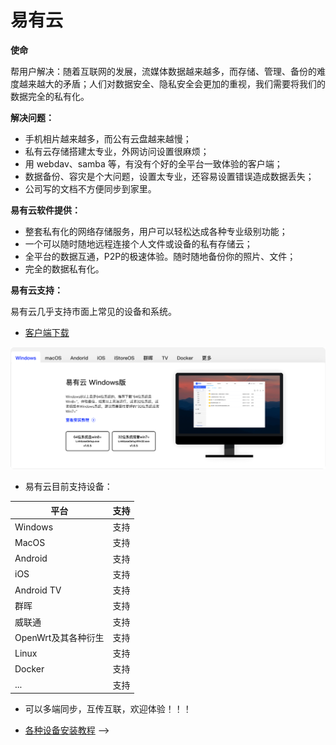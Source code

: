 # 易有云

**使命**

帮用户解决：随着互联网的发展，流媒体数据越来越多，而存储、管理、备份的难度越来越大的矛盾；人们对数据安全、隐私安全会更加的重视，我们需要将我们的数据完全的私有化。

**解决问题：**

* 手机相片越来越多，而公有云盘越来越慢；
* 私有云存储搭建太专业，外网访问设置很麻烦；
* 用 webdav、samba 等，有没有个好的全平台一致体验的客户端；
* 数据备份、容灾是个大问题，设置太专业，还容易设置错误造成数据丢失；
* 公司写的文档不方便同步到家里。

**易有云软件提供：**

* 整套私有化的网络存储服务，用户可以轻松达成各种专业级别功能；
* 一个可以随时随地远程连接个人文件或设备的私有存储云；
* 全平台的数据互通，P2P的极速体验。随时随地备份你的照片、文件；
* 完全的数据私有化。

**易有云支持：**

易有云几乎支持市面上常见的设备和系统。

* [客户端下载](https://www.linkease.com/download/) 

![image](./image/2.png)

* 易有云目前支持设备：

|平台|支持|
|-|-|
| Windows | 支持 |
| MacOS | 支持 |
| Android | 支持 |
| iOS | 支持 |
| Android TV | 支持 |
| 群晖 | 支持 |
| 威联通 | 支持 |
| OpenWrt及其各种衍生 | 支持 |
| Linux | 支持 |
| Docker | 支持 |
| ... | 支持 |



* 可以多端同步，互传互联，欢迎体验！！！
  
* [各种设备安装教程](/zh/guide/linkease/install/device/windows.html) -->

